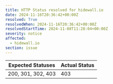 ```yaml
---
title: HTTP Status resolved for hidewall.io
date: 2024-11-16T20:36:42+00:00Z
resolved: True
resolvedWhen: 2024-11-16T20:36:42+00:00Z
resolvedStartTime: 2024-11-08T11:28:04+00:00Z
severity: notice
affected:
  - hidewall.io
section: issue
---
```


| Expected Statuses | Actual Status  |
|-------------------|----------------|
| 200, 301, 302, 403 | 403 |

